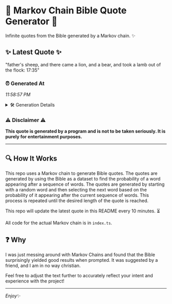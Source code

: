 # 📖 Markov Chain Bible Quote Generator 📖

Infinite quotes from the Bible generated by a Markov chain. ✨

## ✨ Latest Quote ✨
"father's sheep, and there came a lion, and a bear, and took a lamb out of the flock: 17:35"

### ⏰ Generated At
*11:58:57 PM*

<details>
    <summary>🛠️ Generation Details</summary>
    <p>
        <strong>🌱 Seed:</strong> father's<br>
        <strong>🔄 Iterations:</strong> 18<br>
        <strong>📜 Context History:</strong><br>[ father's ]: sheep,<br>[ father's, sheep, ]: and<br>[ father's, sheep,, and ]: there<br>[ father's, sheep,, and, there ]: came<br>[ father's, sheep,, and, there, came ]: a<br>[ father's, sheep,, and, there, came, a ]: lion,<br>[ sheep,, and, there, came, a, lion, ]: and<br>[ and, there, came, a, lion,, and ]: a<br>[ there, came, a, lion,, and, a ]: bear,<br>[ came, a, lion,, and, a, bear, ]: and<br>[ a, lion,, and, a, bear,, and ]: took<br>[ lion,, and, a, bear,, and, took ]: a<br>[ and, a, bear,, and, took, a ]: lamb<br>[ a, bear,, and, took, a, lamb ]: out<br>[ bear,, and, took, a, lamb, out ]: of<br>[ and, took, a, lamb, out, of ]: the<br>[ took, a, lamb, out, of, the ]: flock:<br>[ a, lamb, out, of, the, flock: ]: 17:35<br>
    </p>
</details>

### ⚠️ Disclaimer ⚠️
**This quote is generated by a program and is not to be taken seriously. It is purely for entertainment purposes.**

---

## 🔍 How It Works

This repo uses a Markov chain to generate Bible quotes. The quotes are generated by using the Bible as a dataset to find the probability of a word appearing after a sequence of words. The quotes are generated by starting with a random word and then selecting the next word based on the probability of it appearing after the current sequence of words. This process is repeated until the desired length of the quote is reached.

This repo will update the latest quote in this README every 10 minutes. ⏳

All code for the actual Markov chain is in `index.ts`.

## ❓ Why

I was just messing around with Markov Chains and found that the Bible surprisingly yielded good results when prompted. 
It was suggested by a friend, and I am in no way christian.

Feel free to adjust the text further to accurately reflect your intent and experience with the project!

---

*Enjoy*✨
